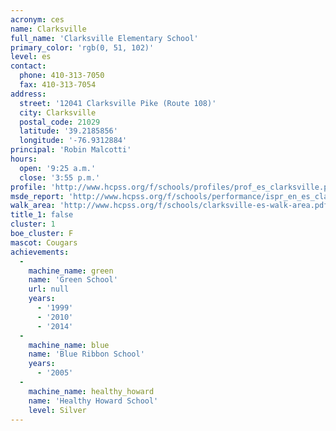 ```yaml
---
acronym: ces
name: Clarksville
full_name: 'Clarksville Elementary School'
primary_color: 'rgb(0, 51, 102)'
level: es
contact:
  phone: 410-313-7050
  fax: 410-313-7054
address:
  street: '12041 Clarksville Pike (Route 108)'
  city: Clarksville
  postal_code: 21029
  latitude: '39.2185856'
  longitude: '-76.9312884'
principal: 'Robin Malcotti'
hours:
  open: '9:25 a.m.'
  close: '3:55 p.m.'
profile: 'http://www.hcpss.org/f/schools/profiles/prof_es_clarksville.pdf'
msde_report: 'http://www.hcpss.org/f/schools/performance/ispr_en_es_clarksville.pdf'
walk_area: 'http://www.hcpss.org/f/schools/clarksville-es-walk-area.pdf'
title_1: false
cluster: 1
boe_cluster: F
mascot: Cougars
achievements:
  -
    machine_name: green
    name: 'Green School'
    url: null
    years:
      - '1999'
      - '2010'
      - '2014'
  -
    machine_name: blue
    name: 'Blue Ribbon School'
    years:
      - '2005'
  -
    machine_name: healthy_howard
    name: 'Healthy Howard School'
    level: Silver
---
```


